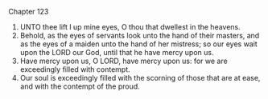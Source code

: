 

Chapter 123

1. UNTO thee lift I up mine eyes, O thou that dwellest in the heavens.
2. Behold, as the eyes of servants look unto the hand of their masters, and as the eyes of a maiden unto the hand of her mistress; so our eyes wait upon the LORD our God, until that he have mercy upon us.
3. Have mercy upon us, O LORD, have mercy upon us: for we are exceedingly filled with contempt.
4. Our soul is exceedingly filled with the scorning of those that are at ease, and with the contempt of the proud.
